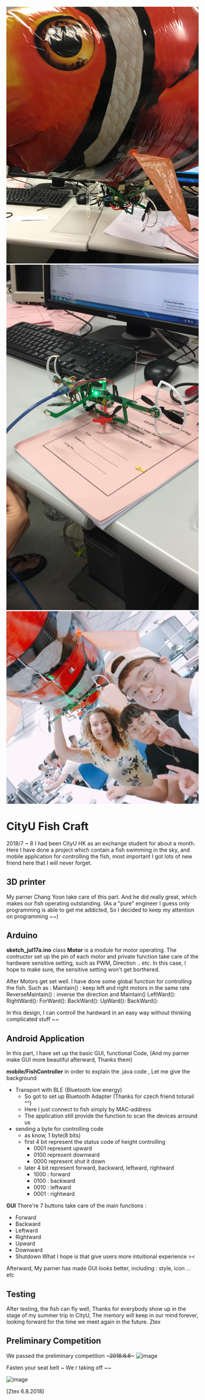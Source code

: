 ![fish](/37900068_1742620875852969_2346286036180533248_n.jpg)
![fish](/37916841_1736932523088471_2606516030175969280_n.jpg)
![fish](/38209656_279744019498601_1772185858032533504_n.jpg)

CityU Fish Craft
===

2018/7 ~ 8 I had been CityU HK as an exchange student for about a month.
Here I have done a project which contain a fish swimming in the sky, and mobile application for controlling the fish, most important I got lots of new friend here that I will never forget.

3D printer 
---
My parner Chang Yoon take care of this part. And he did really great, which makes our fish operating outstanding.
(As a "pure" engineer I guess only programming is able to get me addicted, So I decided to keep my attention on programming ~~)

Arduino
---
**sketch_jul17a.ino**
class **Motor** is a module for motor operating. The contructor set up the pin of each motor and private function take care of the hardware sensitive setting, such as PWM, Direction .. etc. In this case, I hope to make sure, the sensitive setting won't get borthered. 

After Motors get set well. I have done some global function for controlling the fish. Such as :
Maintain() : keep left and right motors in the same rate
ReverseMaintain() : inverse the direction and Maintain()
LeftWard():
RightWard():
ForWard():
BackWard():
UpWard():
BackWard():

In this design, I can controll the hardward in an easy way without thinking complicated stuff ~~

Android Application
---
In this part, I have set up the basic GUI, functional Code, (And my parner make GUI more beautiful afterward, Thanks them)

**mobile/FishController**
in order to explain the .java code , Let me give the background
* Transport with BLE (Bluetooth low energy)
  * So got to set up Bluetooth Adapter (Thanks for czech friend toturail ^^)
  * Here I just connect to fish simply by MAC-address
  * The application still provide the function to scan the devices arround us
* sending a byte for controlling code
  * as know, 1 byte(8 bits)
  * first 4 bit represent the status code of height controlling
    * 0001 represent upward
    * 0100 represent downward
    * 0000 represent shut it down
  * later 4 bit represent forward, backward, leftward, rightward
    * 1000 : forward
    * 0100 : backward
    * 0010 : leftward
    * 0001 : rightward

**GUI**
There're 7 buttons take care of the main functions : 
* Forward
* Backward
* Leftward
* Rightward
* Upward
* Downward
* Shutdown
What I hope is that give users more intuitional experience ><

Afterward, My parner has made GUI looks better, including : style, icon ... etc

Testing
---
After testing, the fish can fly well, Thanks for everybody show up in the stage of my summer trip in CityU, The memory will keep in our mind forever, looking forward for the time we meet again in the future. Ztex

Preliminary Competition
---
We passed the preliminary competition ~~~~~2018.8.6~~~~~
![image](cityU-prelimanary.gif)

Fasten your seat belt ~ We r taking off ~~

![image](cityU-preliminary-taking-off.gif)

[Ztex 6.8.2018]
